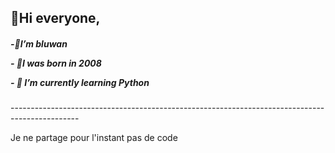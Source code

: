 ## 👋Hi everyone,</h3>


  <h5> <p>-🍕I’m bluwan <p>
       - 🥧I was born in 2008<p> 
       - 🌱 I’m currently learning Python </h5>
----------------------------------------------------------------------------------------------- <p>
Je ne partage pour l'instant pas de code



<!---
bluwan/bluwan is a ✨ special ✨ repository because its `README.md` (this file) appears on your GitHub profile.
You can click the Preview link to take a look at your changes.
--->
